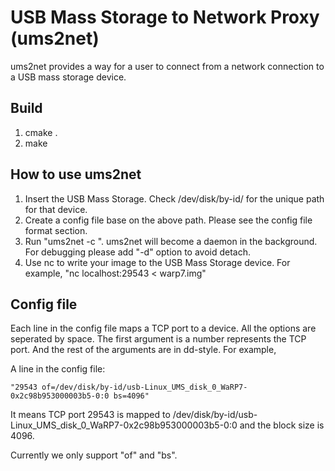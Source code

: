 USB Mass Storage to Network Proxy (ums2net)
======================================================

ums2net provides a way for a user to connect from a network connection to a
USB mass storage device.


## Build

 1. cmake .
 2. make

## How to use ums2net

 1. Insert the USB Mass Storage. Check /dev/disk/by-id/ for the unique path
    for that device.
 2. Create a config file base on the above path. Please see the config file
    format section.
 3. Run "ums2net -c <ConfigFile>". ums2net will become a daemon in the
    background. For debugging please add "-d" option to avoid detach.
 4. Use nc to write your image to the USB Mass Storage device. For example,
    "nc localhost:29543 < warp7.img"

## Config file

Each line in the config file maps a TCP port to a device. All the options are
seperated by space. The first argument is a number represents the TCP port.
And the rest of the arguments are in dd-style. For example,

A line in the config file:
~~~
"29543 of=/dev/disk/by-id/usb-Linux_UMS_disk_0_WaRP7-0x2c98b953000003b5-0:0 bs=4096"
~~~
It means TCP port 29543 is mapped to /dev/disk/by-id/usb-Linux_UMS_disk_0_WaRP7-0x2c98b953000003b5-0:0 and the block size is 4096.

Currently we only support "of" and "bs".